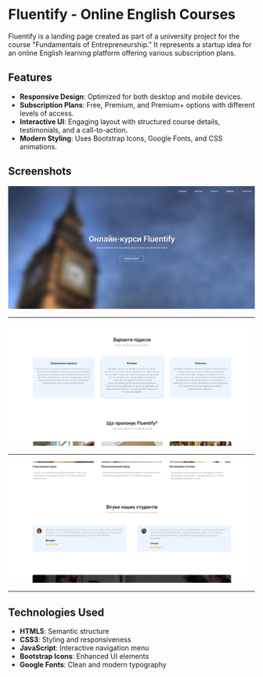 # Fluentify - Online English Courses

Fluentify is a landing page created as part of a university project for the course "Fundamentals of Entrepreneurship." It represents a startup idea for an online English learning platform offering various subscription plans.

## Features

- **Responsive Design**: Optimized for both desktop and mobile devices.
- **Subscription Plans**: Free, Premium, and Premium+ options with different levels of access.
- **Interactive UI**: Engaging layout with structured course details, testimonials, and a call-to-action.
- **Modern Styling**: Uses Bootstrap Icons, Google Fonts, and CSS animations.

## Screenshots

![Fluentify Home Page](/screenshots/main.png)
***
![Subscription Plans](/screenshots/subscriptions.png)
***
![Testimonials Section](/screenshots/testimonials.png)
***

## Technologies Used

- **HTML5**: Semantic structure
- **CSS3**: Styling and responsiveness
- **JavaScript**: Interactive navigation menu
- **Bootstrap Icons**: Enhanced UI elements
- **Google Fonts**: Clean and modern typography
